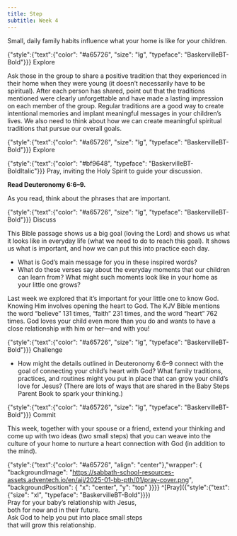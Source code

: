 ```yaml
---
title: Step
subtitle: Week 4
---
```


Small, daily family habits influence what your home is like for your children.

{"style":{"text":{"color": "#a65726", "size": "lg", "typeface": "BaskervilleBT-Bold"}}}
Explore

Ask those in the group to share a positive tradition that they experienced in their home when they were young (it doesn’t necessarily have to be spiritual). After each person has shared, point out that the traditions mentioned were clearly unforgettable and have made a lasting impression on each member of the group. Regular traditions are a good way to create intentional memories and implant meaningful messages in your children’s lives. We also need to think about how we can create meaningful spiritual traditions that pursue our overall goals.

{"style":{"text":{"color": "#a65726", "size": "lg", "typeface": "BaskervilleBT-Bold"}}}
Explore

{"style":{"text":{"color": "#bf9648", "typeface": "BaskervilleBT-BoldItalic"}}}
Pray, inviting the Holy Spirit to guide your discussion.

**Read Deuteronomy 6:6–9.**

As you read, think about the phrases that are important.

{"style":{"text":{"color": "#a65726", "size": "lg", "typeface": "BaskervilleBT-Bold"}}}
Discuss

This Bible passage shows us a big goal (loving the Lord) and shows us what it looks like in everyday life (what we need to do to reach this goal). It shows us what is important, and how we can put this into practice each day.

- What is God’s main message for you in these inspired words?
- What do these verses say about the everyday moments that our children can learn from? What might such moments look like in your home as your little one grows?

Last week we explored that it’s important for your little one to know God. Knowing Him involves opening the heart to God. The KJV Bible mentions the word “believe” 131 times, “faith” 231 times, and the word “heart” 762 times. God loves your child even more than you do and wants to have a close relationship with him or her—and with you!

{"style":{"text":{"color": "#a65726", "size": "lg", "typeface": "BaskervilleBT-Bold"}}}
Challenge

- How might the details outlined in Deuteronomy 6:6–9 connect with the goal of connecting your child’s heart with God? What family traditions, practices, and routines might you put in place that can grow your child’s love for Jesus? (There are lots of ways that are shared in the Baby Steps Parent Book to spark your thinking.)

{"style":{"text":{"color": "#a65726", "size": "lg", "typeface": "BaskervilleBT-Bold"}}}
Commit

This week, together with your spouse or a friend, extend your thinking and come up with two ideas (two small steps) that you can weave into the culture of your home to nurture a heart connection with God (in addition to the mind).

{"style":{"text":{"color": "#a65726", "align": "center"},"wrapper": { "backgroundImage": "https://sabbath-school-resources-assets.adventech.io/en/aij/2025-01-bb-pth/01/pray-cover.png", "backgroundPosition": { "x": "center", "y": "top" }}}}
^[Pray]({"style":{"text":{"size": "xl", "typeface": "BaskervilleBT-Bold"}}})\
Pray for your baby’s relationship with Jesus,\
both for now and in their future.\
Ask God to help you put into place small steps\
that will grow this relationship.